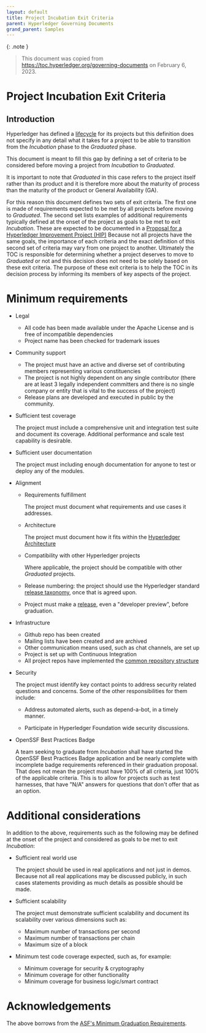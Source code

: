 ```yaml
---
layout: default
title: Project Incubation Exit Criteria
parent: Hyperledger Governing Documents
grand_parent: Samples
---
```

[//]: # (SPDX-License-Identifier: CC-BY-4.0)

{: .note }
> This document was copied from https://toc.hyperledger.org/governing-documents on February 6, 2023.

# Project Incubation Exit Criteria

## Introduction

Hyperledger has defined a [lifecycle](./project-lifecycle.md) for its
projects but this definition does not specify in any detail what it
takes for a project to be able to transition from the
*Incubation* phase to the *Graduated* phase.

This document is meant to fill this gap by defining a set of criteria to
be considered before moving a project from *Incubation*
to *Graduated*.

It is important to note that *Graduated* in this case refers to
the project itself rather than its product and it is therefore more
about the maturity of process than the maturity of the product or
General Availability (GA).

For this reason this document defines two sets of exit criteria. The
first one is made of requirements expected to be met by all projects
before moving to *Graduated*. The second set lists examples of
additional requirements typically defined at the onset of the project as
goals to be met to exit *Incubation*. These are expected to be documented
in a [Proposal for a Hyperledger Improvement Project (HIP)](https://hyperledger.github.io/hyperledger-hip/)
Because not all projects have the same goals, the importance of each
criteria and the exact definition of this second set of criteria may
vary from one project to another. Ultimately the TOC is responsible for
determining whether a project deserves to move to *Graduated* or
not and this decision does not need to be solely based on these exit
criteria. The purpose of these exit criteria is to help the TOC in its
decision process by informing its members of key aspects of the project.

# Minimum requirements

-   Legal

    -   All code has been made available under the Apache License and is
        free of incompatible dependencies
    -   Project name has been checked for trademark issues

-   Community support

    -   The project must have an active and diverse set of contributing
        members representing various constituencies
    -   The project is not highly dependent on any single contributor
        (there are at least 3 legally independent committers and there
        is no single company or entity that is vital to the success of
        the project)
    -   Release plans are developed and executed in public by the
        community.

-   Sufficient test coverage

    The project must include a comprehensive unit and integration test
    suite and document its coverage. Additional performance and scale
    test capability is desirable.

-   Sufficient user documentation

    The project must including enough documentation for anyone to test
    or deploy any of the modules.

-   Alignment

    -   Requirements fulfillment

        The project must document what requirements and use cases it addresses.

    -   Architecture

        The project must document how it fits within the [Hyperledger Architecture](https://wiki.hyperledger.org/display/AWG)

    -   Compatibility with other Hyperledger projects

        Where applicable, the project should be compatible with other
        *Graduated* projects.

    -   Release numbering: the project should use the Hyperledger
        standard [release taxonomy](./release-taxonomy.md), once that is agreed upon.

    -   Project must make a [release](./release-taxonomy.md), even a "developer preview",
        before graduation.

-   Infrastructure

    -   Github repo has been created
    -   Mailing lists have been created and are archived
    -   Other communication means used, such as chat channels, are set up
    -   Project is set up with Continuous Integration
    -   All project repos have implemented the [common repository structure](./repository-structure.md)

-   Security

    The project must identify key contact points to address
    security related questions and concerns.
    Some of the other responsibilities for them include:

    -   Address automated alerts, such as depend-a-bot, in a timely manner.

    -   Participate in Hyperledger Foundation wide security discussions.

-   OpenSSF Best Practices Badge

    A team seeking to graduate from *Incubation* shall have started the
    OpenSSF Best Practices Badge application and be nearly complete with
    incomplete badge requirements referenced in their graduation proposal.
    That does not mean the project must have 100% of all criteria, just
    100% of the applicable criteria. This is to allow for projects such
    as test harnesses, that have "N/A" answers for questions that don\'t
    offer that as an option.

# Additional considerations

In addition to the above, requirements such as the following may be
defined at the onset of the project and considered as goals to be met to
exit *Incubation*:

-   Sufficient real world use

    The project should be used in real applications and not just in
    demos. Because not all real applications may be discussed publicly,
    in such cases statements providing as much details as possible
    should be made.

-   Sufficient scalability

    The project must demonstrate sufficient scalability and document its
    scalability over various dimensions such as:

    -   Maximum number of transactions per second
    -   Maximum number of transactions per chain
    -   Maximum size of a block

-   Minimum test code coverage expected, such as, for example:

    -   Minimum coverage for security & cryptography
    -   Minimum coverage for other functionality
    -   Minimum coverage for business logic/smart contract

# Acknowledgements

The above borrows from the [ASF\'s Minimum Graduation Requirements](https://incubator.apache.org/incubation/Incubation_Policy.html#Graduating+from+the+Incubator).
